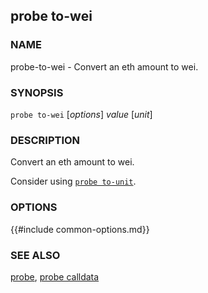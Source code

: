 ## probe to-wei

### NAME

probe-to-wei - Convert an eth amount to wei.

### SYNOPSIS

``probe to-wei`` [*options*] *value* [*unit*]

### DESCRIPTION

Convert an eth amount to wei.

Consider using [`probe to-unit`](./probe-to-unit.md).

### OPTIONS

{{#include common-options.md}}

### SEE ALSO

[probe](./probe.md), [probe calldata](./probe-to-unit.md)
